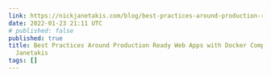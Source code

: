 ```yaml
---
link: https://nickjanetakis.com/blog/best-practices-around-production-ready-web-apps-with-docker-compose
date: 2022-01-23 21:11 UTC
# published: false
published: true
title: Best Practices Around Production Ready Web Apps with Docker Compose — Nick
  Janetakis
tags: []
---
```



